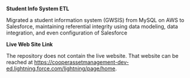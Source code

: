 **Student Info System ETL**

Migrated a student information system (GWSIS) from MySQL on AWS to Salesforce,
maintaining referential integrity using data modeling, data integration, and
even configuration of Salesforce

**Live Web Site Link**

The repository does not contain the live website. That website can be reached at
<https://cooperassetmanagement-dev-ed.lightning.force.com/lightning/page/home>.
